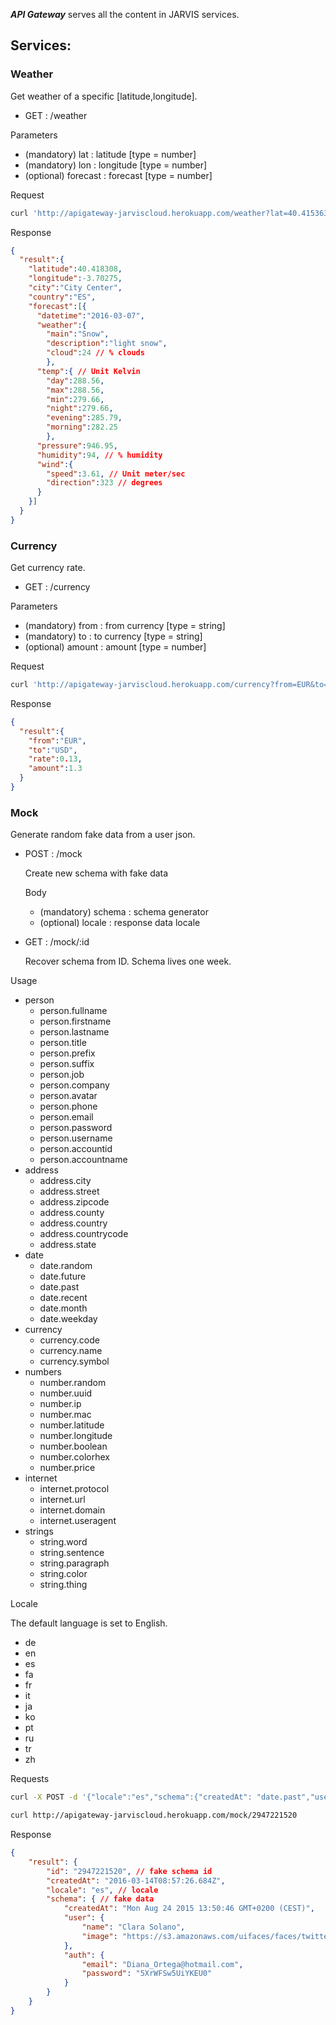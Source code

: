 ***API Gateway*** serves all the content in JARVIS services.

Services:
------------

### Weather ###

Get weather of a specific [latitude,longitude].
* GET : /weather

Parameters
 * (mandatory) lat : latitude [type = number]
 * (mandatory) lon : longitude [type = number]
 * (optional) forecast : forecast [type = number]

Request

```bash
curl 'http://apigateway-jarviscloud.herokuapp.com/weather?lat=40.415363&lon=-3.707398&forecast=1'
```

Response

```json
{
  "result":{
    "latitude":40.418308,
    "longitude":-3.70275,
    "city":"City Center",
    "country":"ES",
    "forecast":[{
      "datetime":"2016-03-07",
      "weather":{
        "main":"Snow",
        "description":"light snow",
        "cloud":24 // % clouds
        },
      "temp":{ // Unit Kelvin
        "day":288.56,
        "max":288.56,
        "min":279.66,
        "night":279.66,
        "evening":285.79,
        "morning":282.25
        },
      "pressure":946.95,
      "humidity":94, // % humidity
      "wind":{
        "speed":3.61, // Unit meter/sec
        "direction":323 // degrees
      }
    }]
  }
}
```

### Currency ###

Get currency rate.
* GET : /currency

Parameters
 * (mandatory) from : from currency [type = string]
 * (mandatory) to : to currency [type = string]
 * (optional) amount : amount [type = number]

 Request

 ```bash
curl 'http://apigateway-jarviscloud.herokuapp.com/currency?from=EUR&to=GBP&amount=10'
 ```

Response

```json
{
  "result":{
    "from":"EUR",
    "to":"USD",
    "rate":0.13,
    "amount":1.3
  }
}
```

### Mock ###

Generate random fake data from a user json.
* POST : /mock

  Create new schema with fake data

  Body
   * (mandatory) schema : schema generator
   * (optional) locale : response data locale


 * GET : /mock/:id

   Recover schema from ID. Schema lives one week.

Usage
 * person
   * person.fullname
   * person.firstname
   * person.lastname
   * person.title
   * person.prefix
   * person.suffix
   * person.job
   * person.company
   * person.avatar
   * person.phone
   * person.email
   * person.password
   * person.username
   * person.accountid
   * person.accountname
 * address
   * address.city
   * address.street
   * address.zipcode
   * address.county
   * address.country
   * address.countrycode
   * address.state
 * date
   * date.random
   * date.future
   * date.past
   * date.recent
   * date.month
   * date.weekday
 * currency
   * currency.code
   * currency.name
   * currency.symbol
 * numbers
   * number.random
   * number.uuid
   * number.ip
   * number.mac
   * number.latitude
   * number.longitude
   * number.boolean
   * number.colorhex
   * number.price
 * internet
   * internet.protocol
   * internet.url
   * internet.domain
   * internet.useragent
 * strings
   * string.word
   * string.sentence
   * string.paragraph
   * string.color
   * string.thing

Locale

The default language is set to English.
 * de
 * en
 * es
 * fa
 * fr
 * it
 * ja
 * ko
 * pt
 * ru
 * tr
 * zh

Requests

```bash
curl -X POST -d '{"locale":"es","schema":{"createdAt": "date.past","user":{"name":"person.fullname","image":"person.avatar"},"auth":{"email":"person.email","password":"person.password"}}}' http://apigateway-jarviscloud.herokuapp.com/mock
```


```bash
curl http://apigateway-jarviscloud.herokuapp.com/mock/2947221520
```

Response

```json
{
	"result": {
		"id": "2947221520", // fake schema id
		"createdAt": "2016-03-14T08:57:26.684Z",
		"locale": "es", // locale
		"schema": { // fake data
			"createdAt": "Mon Aug 24 2015 13:50:46 GMT+0200 (CEST)",
			"user": {
				"name": "Clara Solano",
				"image": "https://s3.amazonaws.com/uifaces/faces/twitter/VinThomas/128.jpg"
			},
			"auth": {
				"email": "Diana_Ortega@hotmail.com",
				"password": "5XrWFSw5UiYKEU0"
			}
		}
	}
}
```
